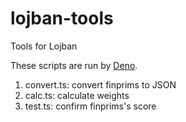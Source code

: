 # lojban-tools

Tools for Lojban

These scripts are run by [Deno](https://deno.land/).

1. convert.ts: convert finprims to JSON
2. calc.ts: calculate weights
3. test.ts: confirm finprims's score
